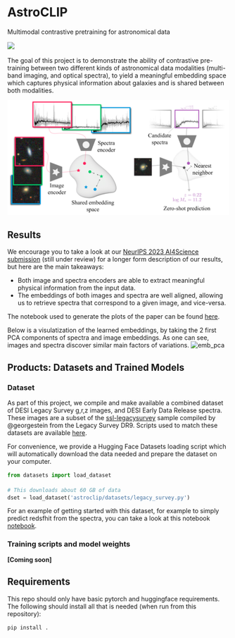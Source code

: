 # AstroCLIP
Multimodal contrastive pretraining for astronomical data

<a href="https://arxiv.org/abs/2310.03024" style='vertical-align:middle; display:inline;'><img
							src="https://img.shields.io/badge/astro--ph.IM-arXiv%3A2310.03024-B31B1B.svg" class="plain" style="height:25px;" /></a>


The goal of this project is to demonstrate the ability of contrastive pre-training between two different kinds of astronomical data modalities (multi-band imaging, and optical spectra), to yield a meaningful embedding space which captures physical information about galaxies and is shared between both modalities. 

![image](assets/im_embedding.png)

## Results

We encourage you to take a look at our [NeurIPS 2023 AI4Science submission](https://arxiv.org/abs/2310.03024) (still under review) for a longer form description of our results, but here are the main takeaways:
 - Both image and spectra encoders are able to extract meaningful physical information from the input data.
 - The embeddings of both images and spectra are well aligned, allowing us to retrieve spectra that correspond to a given image, and vice-versa.

The notebook used to generate the plots of the paper can be found [here](notebooks/PaperPlots.ipynb).

Below is a visulatization of the learned embeddings, by taking the 2 first PCA components of spectra and image embeddings. As one can see, images and spectra discover similar main factors of variations.
![emb_pca](https://github.com/PolymathicAI/AstroCLIP/assets/861591/01475caa-8628-439b-8553-951074e287e2)



## Products: Datasets and Trained Models

### Dataset

As part of this project, we compile and make available a combined dataset of DESI Legacy Survey g,r,z images, and DESI Early Data Release spectra. These images are a subset of the [ssl-legacysurvey](https://github.com/georgestein/ssl-legacysurvey) sample compiled by @georgestein from the Legacy Survey DR9. Scripts used to match these datasets are available [here](scripts/cross_match_data.py).

For convenience, we provide a Hugging Face Datasets loading script which will automatically download the data needed and prepare the dataset on your computer.

```python
from datasets import load_dataset

# This downloads about 60 GB of data
dset = load_dataset('astroclip/datasets/legacy_survey.py')
```

For an example of getting started with this dataset, for example to simply predict redsfhit from the spectra, you can take a look at this notebook  [notebook](notebooks/dev/ConvolutionalPrototyping.ipynb).


### Training scripts and model weights 

**[Coming soon]**


## Requirements

This repo should only have basic pytorch and huggingface requirements. The following should install all that is needed (when run from this repository):

```bash
pip install .
```

